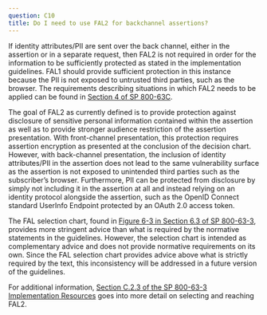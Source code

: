 ```yaml
---
question: C10
title: Do I need to use FAL2 for backchannel assertions?
---
```


If identity attributes/PII are sent over the back channel, either in the assertion or in a separate request, then FAL2 is not required in order for the information to be sufficiently protected as stated in the implementation guidelines. FAL1 should provide sufficient protection in this instance because the PII is not exposed to untrusted third parties, such as the browser. The requirements describing situations in which FAL2 needs to be applied can be found in [Section 4 of SP 800-63C](https://pages.nist.gov/800-63-3/sp800-63c.html#fal).
 
The goal of FAL2 as currently defined is to provide protection against disclosure of sensitive personal information contained within the assertion as well as to provide stronger audience restriction of the assertion presentation. With front-channel presentation, this protection requires assertion encryption as presented at the conclusion of the decision chart. However, with back-channel presentation, the inclusion of identity attributes/PII in the assertion does not lead to the same vulnerability surface as the assertion is not exposed to unintended third parties such as the subscriber’s browser. Furthermore, PII can be protected from disclosure by simply not including it in the assertion at all and instead relying on an identity protocol alongside the assertion, such as the OpenID Connect standard UserInfo Endpoint protected by an OAuth 2.0 access token.

The FAL selection chart, found in [Figure 6-3 in Section 6.3 of SP 800-63-3](https://pages.nist.gov/800-63-3/sp800-63-3.html#-63-selecting-fal), provides more stringent advice than what is required by the normative statements in the guidelines. However, the selection chart is intended as complementary advice and does not provide normative requirements on its own. Since the FAL selection chart provides advice above what is strictly required by the text, this inconsistency will be addressed in a future version of the guidelines.

For additional information, [Section C.2.3 of the SP 800-63-3 Implementation Resources](https://pages.nist.gov/800-63-3-Implementation-Resources/63C/SecurityParameters/#s-c-2-4) goes into more detail on selecting and reaching FAL2.

